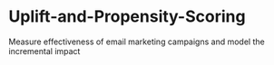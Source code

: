 # Uplift-and-Propensity-Scoring
Measure effectiveness of email marketing campaigns and model the incremental impact
